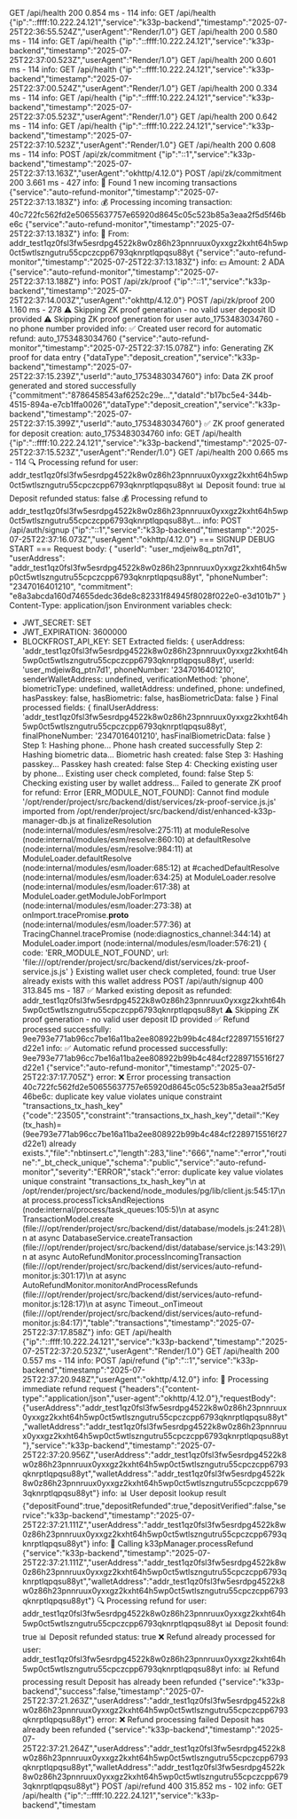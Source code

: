 GET /api/health 200 0.854 ms - 114
info: GET /api/health {"ip":"::ffff:10.222.24.121","service":"k33p-backend","timestamp":"2025-07-25T22:36:55.524Z","userAgent":"Render/1.0"}
GET /api/health 200 0.580 ms - 114
info: GET /api/health {"ip":"::ffff:10.222.24.121","service":"k33p-backend","timestamp":"2025-07-25T22:37:00.523Z","userAgent":"Render/1.0"}
GET /api/health 200 0.601 ms - 114
info: GET /api/health {"ip":"::ffff:10.222.24.121","service":"k33p-backend","timestamp":"2025-07-25T22:37:00.524Z","userAgent":"Render/1.0"}
GET /api/health 200 0.334 ms - 114
info: GET /api/health {"ip":"::ffff:10.222.24.121","service":"k33p-backend","timestamp":"2025-07-25T22:37:05.523Z","userAgent":"Render/1.0"}
GET /api/health 200 0.642 ms - 114
info: GET /api/health {"ip":"::ffff:10.222.24.121","service":"k33p-backend","timestamp":"2025-07-25T22:37:10.523Z","userAgent":"Render/1.0"}
GET /api/health 200 0.608 ms - 114
info: POST /api/zk/commitment {"ip":"::1","service":"k33p-backend","timestamp":"2025-07-25T22:37:13.163Z","userAgent":"okhttp/4.12.0"}
POST /api/zk/commitment 200 3.661 ms - 427
info: 📨 Found 1 new incoming transactions {"service":"auto-refund-monitor","timestamp":"2025-07-25T22:37:13.183Z"}
info: 💰 Processing incoming transaction: 40c722fc562fd2e50655637757e65920d8645c05c523b85a3eaa2f5d5f46be6c {"service":"auto-refund-monitor","timestamp":"2025-07-25T22:37:13.183Z"}
info: 📍 From: addr_test1qz0fsl3fw5esrdpg4522k8w0z86h23pnnruux0yxxgz2kxht64h5wp0ct5wtlszngutru55cpczcpp6793qknrptlqpqsu88yt {"service":"auto-refund-monitor","timestamp":"2025-07-25T22:37:13.183Z"}
info: 💵 Amount: 2 ADA {"service":"auto-refund-monitor","timestamp":"2025-07-25T22:37:13.188Z"}
info: POST /api/zk/proof {"ip":"::1","service":"k33p-backend","timestamp":"2025-07-25T22:37:14.003Z","userAgent":"okhttp/4.12.0"}
POST /api/zk/proof 200 1.160 ms - 278
⚠️ Skipping ZK proof generation - no valid user deposit ID provided
⚠️ Skipping ZK proof generation for user auto_1753483034760 - no phone number provided
info: ✅ Created user record for automatic refund: auto_1753483034760 {"service":"auto-refund-monitor","timestamp":"2025-07-25T22:37:15.078Z"}
info: Generating ZK proof for data entry {"dataType":"deposit_creation","service":"k33p-backend","timestamp":"2025-07-25T22:37:15.239Z","userId":"auto_1753483034760"}
info: Data ZK proof generated and stored successfully {"commitment":"8786458543af6252c29e...","dataId":"b17bc5e4-344b-4515-894a-e7cb1ffa0026","dataType":"deposit_creation","service":"k33p-backend","timestamp":"2025-07-25T22:37:15.399Z","userId":"auto_1753483034760"}
✅ ZK proof generated for deposit creation: auto_1753483034760
info: GET /api/health {"ip":"::ffff:10.222.24.121","service":"k33p-backend","timestamp":"2025-07-25T22:37:15.523Z","userAgent":"Render/1.0"}
GET /api/health 200 0.665 ms - 114
🔍 Processing refund for user: addr_test1qz0fsl3fw5esrdpg4522k8w0z86h23pnnruux0yxxgz2kxht64h5wp0ct5wtlszngutru55cpczcpp6793qknrptlqpqsu88yt
📊 Deposit found: true
📊 Deposit refunded status: false
💰 Processing refund to addr_test1qz0fsl3fw5esrdpg4522k8w0z86h23pnnruux0yxxgz2kxht64h5wp0ct5wtlszngutru55cpczcpp6793qknrptlqpqsu88yt...
info: POST /api/auth/signup {"ip":"::1","service":"k33p-backend","timestamp":"2025-07-25T22:37:16.073Z","userAgent":"okhttp/4.12.0"}
=== SIGNUP DEBUG START ===
Request body: {
  "userId": "user_mdjeiw8q_ptn7d1",
  "userAddress": "addr_test1qz0fsl3fw5esrdpg4522k8w0z86h23pnnruux0yxxgz2kxht64h5wp0ct5wtlszngutru55cpczcpp6793qknrptlqpqsu88yt",
  "phoneNumber": "2347016401210",
  "commitment": "e8a3abcda160d74655dedc36de8c82331f84945f8028f022e0-e3d101b7"
}
Content-Type: application/json
Environment variables check:
- JWT_SECRET: SET
- JWT_EXPIRATION: 3600000
- BLOCKFROST_API_KEY: SET
Extracted fields: {
  userAddress: 'addr_test1qz0fsl3fw5esrdpg4522k8w0z86h23pnnruux0yxxgz2kxht64h5wp0ct5wtlszngutru55cpczcpp6793qknrptlqpqsu88yt',
  userId: 'user_mdjeiw8q_ptn7d1',
  phoneNumber: '2347016401210',
  senderWalletAddress: undefined,
  verificationMethod: 'phone',
  biometricType: undefined,
  walletAddress: undefined,
  phone: undefined,
  hasPasskey: false,
  hasBiometric: false,
  hasBiometricData: false
}
Final processed fields: {
  finalUserAddress: 'addr_test1qz0fsl3fw5esrdpg4522k8w0z86h23pnnruux0yxxgz2kxht64h5wp0ct5wtlszngutru55cpczcpp6793qknrptlqpqsu88yt',
  finalPhoneNumber: '2347016401210',
  hasFinalBiometricData: false
}
Step 1: Hashing phone...
Phone hash created successfully
Step 2: Hashing biometric data...
Biometric hash created: false
Step 3: Hashing passkey...
Passkey hash created: false
Step 4: Checking existing user by phone...
Existing user check completed, found: false
Step 5: Checking existing user by wallet address...
Failed to generate ZK proof for refund: Error [ERR_MODULE_NOT_FOUND]: Cannot find module '/opt/render/project/src/backend/dist/services/zk-proof-service.js.js' imported from /opt/render/project/src/backend/dist/enhanced-k33p-manager-db.js
    at finalizeResolution (node:internal/modules/esm/resolve:275:11)
    at moduleResolve (node:internal/modules/esm/resolve:860:10)
    at defaultResolve (node:internal/modules/esm/resolve:984:11)
    at ModuleLoader.defaultResolve (node:internal/modules/esm/loader:685:12)
    at #cachedDefaultResolve (node:internal/modules/esm/loader:634:25)
    at ModuleLoader.resolve (node:internal/modules/esm/loader:617:38)
    at ModuleLoader.getModuleJobForImport (node:internal/modules/esm/loader:273:38)
    at onImport.tracePromise.__proto__ (node:internal/modules/esm/loader:577:36)
    at TracingChannel.tracePromise (node:diagnostics_channel:344:14)
    at ModuleLoader.import (node:internal/modules/esm/loader:576:21) {
  code: 'ERR_MODULE_NOT_FOUND',
  url: 'file:///opt/render/project/src/backend/dist/services/zk-proof-service.js.js'
}
Existing wallet user check completed, found: true
User already exists with this wallet address
POST /api/auth/signup 400 313.845 ms - 187
✅ Marked existing deposit as refunded: addr_test1qz0fsl3fw5esrdpg4522k8w0z86h23pnnruux0yxxgz2kxht64h5wp0ct5wtlszngutru55cpczcpp6793qknrptlqpqsu88yt
⚠️ Skipping ZK proof generation - no valid user deposit ID provided
✅ Refund processed successfully: 9ee793e771ab96cc7be16a11ba2ee808922b99b4c484cf2289715516f27d22e1
info: ✅ Automatic refund processed successfully: 9ee793e771ab96cc7be16a11ba2ee808922b99b4c484cf2289715516f27d22e1 {"service":"auto-refund-monitor","timestamp":"2025-07-25T22:37:17.705Z"}
error: ❌ Error processing transaction 40c722fc562fd2e50655637757e65920d8645c05c523b85a3eaa2f5d5f46be6c: duplicate key value violates unique constraint "transactions_tx_hash_key" {"code":"23505","constraint":"transactions_tx_hash_key","detail":"Key (tx_hash)=(9ee793e771ab96cc7be16a11ba2ee808922b99b4c484cf2289715516f27d22e1) already exists.","file":"nbtinsert.c","length":283,"line":"666","name":"error","routine":"_bt_check_unique","schema":"public","service":"auto-refund-monitor","severity":"ERROR","stack":"error: duplicate key value violates unique constraint \"transactions_tx_hash_key\"\n    at /opt/render/project/src/backend/node_modules/pg/lib/client.js:545:17\n    at process.processTicksAndRejections (node:internal/process/task_queues:105:5)\n    at async TransactionModel.create (file:///opt/render/project/src/backend/dist/database/models.js:241:28)\n    at async DatabaseService.createTransaction (file:///opt/render/project/src/backend/dist/database/service.js:143:29)\n    at async AutoRefundMonitor.processIncomingTransaction (file:///opt/render/project/src/backend/dist/services/auto-refund-monitor.js:301:17)\n    at async AutoRefundMonitor.monitorAndProcessRefunds (file:///opt/render/project/src/backend/dist/services/auto-refund-monitor.js:128:17)\n    at async Timeout._onTimeout (file:///opt/render/project/src/backend/dist/services/auto-refund-monitor.js:84:17)","table":"transactions","timestamp":"2025-07-25T22:37:17.858Z"}
info: GET /api/health {"ip":"::ffff:10.222.24.121","service":"k33p-backend","timestamp":"2025-07-25T22:37:20.523Z","userAgent":"Render/1.0"}
GET /api/health 200 0.557 ms - 114
info: POST /api/refund {"ip":"::1","service":"k33p-backend","timestamp":"2025-07-25T22:37:20.948Z","userAgent":"okhttp/4.12.0"}
info: 🔄 Processing immediate refund request {"headers":{"content-type":"application/json","user-agent":"okhttp/4.12.0"},"requestBody":{"userAddress":"addr_test1qz0fsl3fw5esrdpg4522k8w0z86h23pnnruux0yxxgz2kxht64h5wp0ct5wtlszngutru55cpczcpp6793qknrptlqpqsu88yt","walletAddress":"addr_test1qz0fsl3fw5esrdpg4522k8w0z86h23pnnruux0yxxgz2kxht64h5wp0ct5wtlszngutru55cpczcpp6793qknrptlqpqsu88yt"},"service":"k33p-backend","timestamp":"2025-07-25T22:37:20.956Z","userAddress":"addr_test1qz0fsl3fw5esrdpg4522k8w0z86h23pnnruux0yxxgz2kxht64h5wp0ct5wtlszngutru55cpczcpp6793qknrptlqpqsu88yt","walletAddress":"addr_test1qz0fsl3fw5esrdpg4522k8w0z86h23pnnruux0yxxgz2kxht64h5wp0ct5wtlszngutru55cpczcpp6793qknrptlqpqsu88yt"}
info: 📊 User deposit lookup result {"depositFound":true,"depositRefunded":true,"depositVerified":false,"service":"k33p-backend","timestamp":"2025-07-25T22:37:21.111Z","userAddress":"addr_test1qz0fsl3fw5esrdpg4522k8w0z86h23pnnruux0yxxgz2kxht64h5wp0ct5wtlszngutru55cpczcpp6793qknrptlqpqsu88yt"}
info: 🔄 Calling k33pManager.processRefund {"service":"k33p-backend","timestamp":"2025-07-25T22:37:21.111Z","userAddress":"addr_test1qz0fsl3fw5esrdpg4522k8w0z86h23pnnruux0yxxgz2kxht64h5wp0ct5wtlszngutru55cpczcpp6793qknrptlqpqsu88yt","walletAddress":"addr_test1qz0fsl3fw5esrdpg4522k8w0z86h23pnnruux0yxxgz2kxht64h5wp0ct5wtlszngutru55cpczcpp6793qknrptlqpqsu88yt"}
🔍 Processing refund for user: addr_test1qz0fsl3fw5esrdpg4522k8w0z86h23pnnruux0yxxgz2kxht64h5wp0ct5wtlszngutru55cpczcpp6793qknrptlqpqsu88yt
📊 Deposit found: true
📊 Deposit refunded status: true
❌ Refund already processed for user: addr_test1qz0fsl3fw5esrdpg4522k8w0z86h23pnnruux0yxxgz2kxht64h5wp0ct5wtlszngutru55cpczcpp6793qknrptlqpqsu88yt
info: 📊 Refund processing result Deposit has already been refunded {"service":"k33p-backend","success":false,"timestamp":"2025-07-25T22:37:21.263Z","userAddress":"addr_test1qz0fsl3fw5esrdpg4522k8w0z86h23pnnruux0yxxgz2kxht64h5wp0ct5wtlszngutru55cpczcpp6793qknrptlqpqsu88yt"}
error: ❌ Refund processing failed Deposit has already been refunded {"service":"k33p-backend","timestamp":"2025-07-25T22:37:21.264Z","userAddress":"addr_test1qz0fsl3fw5esrdpg4522k8w0z86h23pnnruux0yxxgz2kxht64h5wp0ct5wtlszngutru55cpczcpp6793qknrptlqpqsu88yt","walletAddress":"addr_test1qz0fsl3fw5esrdpg4522k8w0z86h23pnnruux0yxxgz2kxht64h5wp0ct5wtlszngutru55cpczcpp6793qknrptlqpqsu88yt"}
POST /api/refund 400 315.852 ms - 102
info: GET /api/health {"ip":"::ffff:10.222.24.121","service":"k33p-backend","timestam